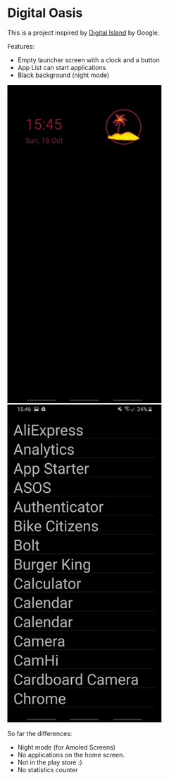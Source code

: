 Digital Oasis
=============

This is a project inspired by [Digital Island](https://experiments.withgoogle.com/desert-island) by Google.

Features:

* Empty launcher screen with a clock and a button
* App List can start applications
* Black background (night mode)

<img alt="Main screen" src="screenshots/screenshot_launcher.jpg" width="350px">

<img alt="App list" src="screenshots/screenshot_app_list.jpg" width="350px">
 

So far the differences:

* Night mode (for Amoled Screens)
* No applications on the home screen.
* Not in the play store :)
* No statistics counter
